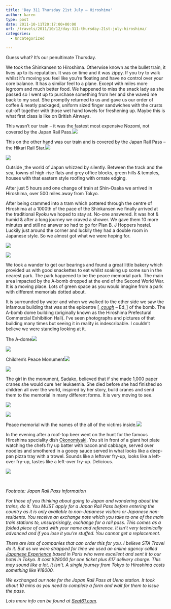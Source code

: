 ```yaml
---
title: 'Day 311 Thursday 21st July – Hiroshima'
author: karen
type: post
date: 2011-10-11T20:17:00+00:00
url: /travels/2011/10/12/day-311-thursday-21st-july-hiroshima/
categories:
  - Uncategorized

---
```

Guess what? It’s our penultimate Thursday.

We took the Shinkansen to Hiroshima. Otherwise known as the bullet train, it lives up to its reputation. It was on time and it was zippy. If you try to walk whilst it’s moving you feel like you’re floating and have no control over your core balance. It has a similar feel to a plane. Except with miles more legroom and much better food. We happened to miss the snack lady as she passed so I went up to purchase something from her and she waved me back to my seat. She promptly returned to us and gave us our order of coffee & neatly packaged, uniform sized finger sandwiches with the crusts cut-off together with those wet hand towels for freshening up. Maybe this is what first class is like on British Airways.

This wasn’t our train – it was the fastest most expensive Nozomi, not covered by the Japan Rail Pass.[![](/travels-wp-content/uploads/2011/10/P10802601.jpg)][1]

This on the other hand was our train and is covered by the Japan Rail Pass – the Hikari Rail Star.[![](/travels-wp-content/uploads/2011/10/P10802621.jpg)][2]

![](/travels-wp-content/uploads/2011/10/P1080258.jpg)

Outside ,the world of Japan whizzed by silently. Between the track and the sea, towns of high-rise flats and grey office blocks, green hills & temples, houses with that eastern style roofing with ornate edging.

After just 5 hours and one change of train at Shin-Osaka we arrived in Hiroshima, over 500 miles away from Tokyo.

After being crammed into a tram which pottered through the centre of Hiroshima at a 1000th of the pace of the Shinkansen we finally arrived at the traditional Ryoku we hoped to stay at. No-one answered. It was hot & humid & after a long journey we craved a shower. We gave them 10 more minutes and still no answer so had to go for Plan B. J Hoppers hostel. Luckily just around the corner and luckily they had a double room in Japanese style. So we almost got what we were hoping for.

![](/travels-wp-content/uploads/2011/10/IMG_9195.jpg)

![](/travels-wp-content/uploads/2011/10/IMG_9196.jpg)

We took a wander to get our bearings and found a great little bakery which provided us with good snackettes to eat whilst soaking up some sun in the nearest park. The park happened to be the peace memorial park. The main area impacted by the A-bomb dropped at the end of the Second World War. It is a moving place. Lots of green space as you would imagine from a park with different memorials dotted about.

It is surrounded by water and when we walked to the other side we saw the infamous building that was at the epicentre [*_[cough][6]* – Ed_] of the bomb. The A-bomb dome building (originally known as the Hiroshima Prefectural Commercial Exhibition Hall). I’ve seen photographs and pictures of that building many times but seeing it in reality is indescribable. I couldn’t believe we were standing looking at it.

The A-dome![](/travels-wp-content/uploads/2011/10/P1080293.jpg)

![](/travels-wp-content/uploads/2011/10/IMG_9198.jpg)

Children’s Peace Monument![](/travels-wp-content/uploads/2011/10/P1080274.jpg)

[![](/travels-wp-content/uploads/2011/10/P1080271_thumb1.jpg)][10]

The girl in the monument, Sadako, believed that if she made 1,000 paper cranes she would cure her leukaemia. She died before she had finished so children all over the world, inspired by her story, build cranes and send them to the memorial in many different forms. It is very moving to see.

[![](/travels-wp-content/uploads/2011/10/P1080292_thumb1.jpg)][11]

[![](/travels-wp-content/uploads/2011/10/P1080272_thumb1.jpg)][12]

Peace memorial with the names of the all of the victims inside.[![](/travels-wp-content/uploads/2011/10/P1080276_thumb1.jpg)][13]

In the evening after a roof-top beer went on the hunt for the famous Hiroshima speciality dish [Okonomiyaki][14]. You sit in front of a giant hot plate watching the chefs fry up batter with bacon and cabbage, served over noodles and smothered in a gooey sauce served in what looks like a deep-pan pizza tray with a trowel. Sounds like a leftover fry-up, looks like a left-over fry-up, tastes like a left-over fry-up. Delicious.

[![](/travels-wp-content/uploads/2011/10/IMG_9199_thumb1.jpg)][15]

&nbsp;

_Footnote: Japan Rail Pass information_

_For those of you thinking about going to Japan and wondering about the trains, do it. You MUST apply for a Japan Rail Pass before entering the country as it is only available to non-Japanese visitors or Japanese non-residents. You receive an exchange note which you take to one of the main train stations to, unsurprisingly, exchange for a rail pass. This comes as a folded piece of card with your name and reference. It isn’t very technically advanced and if you lose it you’re stuffed. You cannot get a replacement._

_There are lots of companies that can order this for you. I believe STA Travel do it. But as we were strapped for time we used an online agency called [Japanese Experience][16] based in Paris who were excellent and sent it to our hotel in Tokyo. It cost ¥28000 for one ticket plus £17 delivery charge. This may sound like a lot. It isn’t. A single journey from Tokyo to Hiroshima costs something like ¥18000._

_We exchanged our note for the Japan Rail Pass at Ueno station. It took about 10 mins as you need to complete a form and wait for them to issue the pass._ 

_Lots more info can be found at_ [_Seat61.com_][17]_._

 [1]: http://en.wikipedia.org/wiki/Nozomi_(train)
 [2]: http://en.wikipedia.org/wiki/Hikari_(train)
 [3]: http://www.mattburns.co.uk/travels/wp-content/uploads/2011/10/P10802581.jpg
 [4]: http://www.mattburns.co.uk/travels/wp-content/uploads/2011/10/IMG_91951.jpg
 [5]: http://www.mattburns.co.uk/travels/wp-content/uploads/2011/10/IMG_91961.jpg
 [6]: http://en.wikipedia.org/wiki/Hypocenter
 [7]: http://www.mattburns.co.uk/travels/wp-content/uploads/2011/10/P10802931.jpg
 [8]: http://www.mattburns.co.uk/travels/wp-content/uploads/2011/10/IMG_91981.jpg
 [9]: http://www.mattburns.co.uk/travels/wp-content/uploads/2011/10/P10802741.jpg
 [10]: http://www.mattburns.co.uk/travels/wp-content/uploads/2011/10/P10802711.jpg
 [11]: http://www.mattburns.co.uk/travels/wp-content/uploads/2011/10/P10802921.jpg
 [12]: http://www.mattburns.co.uk/travels/wp-content/uploads/2011/10/P10802721.jpg
 [13]: http://www.mattburns.co.uk/travels/wp-content/uploads/2011/10/P10802761.jpg
 [14]: http://en.wikipedia.org/wiki/Okonomiyaki
 [15]: http://www.mattburns.co.uk/travels/wp-content/uploads/2011/10/IMG_91991.jpg
 [16]: http://www.japan-experience.com/voyage-japon/japan-rail-pass
 [17]: http://www.seat61.com/Japan.htm
